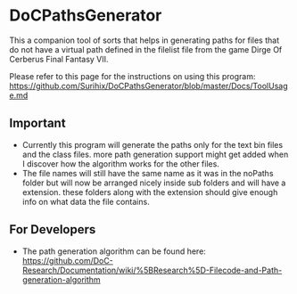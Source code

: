 # DoCPathsGenerator
This a companion tool of sorts that helps in generating paths for files that do not have a virtual path defined in the filelist file from the game Dirge Of Cerberus Final Fantasy VII.

Please refer to this page for the instructions on using this program:
<br>https://github.com/Surihix/DoCPathsGenerator/blob/master/Docs/ToolUsage.md

## Important
- Currently this program will generate the paths only for the text bin files and the class files. more path generation support might get added when I discover how the algorithm works for the other files.
- The file names will still have the same name as it was in the noPaths folder but will now be arranged nicely inside sub folders and will have a extension. these folders along with the extension should give enough info on what data the file contains.

## For Developers
- The path generation algorithm can be found here:
  <br>https://github.com/DoC-Research/Documentation/wiki/%5BResearch%5D-Filecode-and-Path-generation-algorithm
